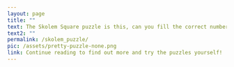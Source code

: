 ```yaml
---
layout: page
title: ""
text: The Skolem Square puzzle is this, can you fill the correct number into each white square and find the unique Skolem Square? All that's given are black zeroes, along with a couple simple rules.
text2: ""
permalink: /skolem_puzzle/
pic: /assets/pretty-puzzle-none.png
link: Continue reading to find out more and try the puzzles yourself!
---
```

